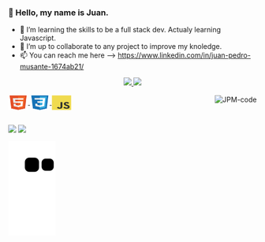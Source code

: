 ### 👋 Hello, my name is Juan.


- 🌱 I’m learning the skills to be a full stack dev. Actualy learning Javascript.
- 👯 I’m up to collaborate to any project to improve my knoledge.
- 📫 You can reach me here --> https://www.linkedin.com/in/juan-pedro-musante-1674ab21/

<div align="center">
  <a href="https://github.com/juanmusante">
  <img height="150em" src="https://github-readme-stats.vercel.app/api?username=juanmusante&show_icons=true&theme=tokyonight&include_all_commits=true&count_private=true"/>
  <img height="150em" src="https://github-readme-stats.vercel.app/api/top-langs/?username=juanmusante&layout=compact&langs_count=7&theme=tokyonight"/>
</div>
<div style="display: inline_block"><br>
  <img align="center" alt="JPM-HTML" height="30" width="40" src="https://raw.githubusercontent.com/devicons/devicon/master/icons/html5/html5-original.svg">
  <img align="center" alt="JPM-CSS" height="30" width="40" src="https://raw.githubusercontent.com/devicons/devicon/master/icons/css3/css3-original.svg">
  <img align="center" alt="JPM-CSS" height="30" width="40" src="https://raw.githubusercontent.com/devicons/devicon/master/icons/javascript/javascript-original.svg">
  <img align="right" alt="JPM-code" src="https://media0.giphy.com/media/USV0ym3bVWQJJmNu3N/giphy.gif?cid=790b7611583bddbfbcef202687104b90a1dd95f0d9a110fa&rid=giphy.gif&ct=g">
</div>

  ##
  
<div>  
  <a href = "mailto:juanpedro.musante@gmail.com"><img src="https://img.shields.io/badge/-Gmail-%23333?style=for-the-badge&logo=gmail&logoColor=white" target="_blank"></a>
  <a href="https://www.linkedin.com/in/juan-pedro-musante-1674ab21/" target="_blank"><img src="https://img.shields.io/badge/-LinkedIn-%230077B5?style=for-the-badge&logo=linkedin&logoColor=white" target="_blank"></a> 
 
  ![Snake animation](https://github.com/rafaballerini/rafaballerini/blob/output/github-contribution-grid-snake.svg)
 
</div>
